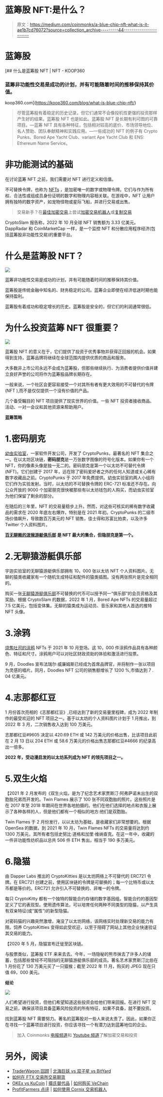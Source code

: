 # 蓝筹股 NFT:是什么？

> 原文：<https://medium.com/coinmonks/a-blue-chip-nft-what-is-it-ae1b7cd76072?source=collection_archive---------44----------------------->

# 蓝筹股

[](https://koop360.com/blog/what-is-blue-chip-nft/) [## 什么是蓝筹股 NFT | NFT - KOOP360

### 蓝筹非功能性交易是成功的计划，并有可能随着时间的推移保持其价值。

koop360.com](https://koop360.com/blog/what-is-blue-chip-nft/) 

> 尽管蓝筹股有着稳定的历史记录，但它们通常不会像投机性更强的投资那样产生好的结果。蓝筹股 NFT 也是如此。蓝筹股 NFT 是长期有利可图的可靠项目。—蓝筹 NFT 具有各种特征，包括相对较高的底价、市场领导地位、名人赞助、团队奉献精神和实践应用。—一些成功的 NFT 的例子有 Crypto Punks、Bored Ape Yacht Club、variant Ape Yacht Club 和 ENS: Ethereum Name Service。

# 非功能测试的基础

在讨论蓝筹 NFT 之前，我们需要对 NFT 进行定义和估值。

不可替换令牌，也称为 [NFTs](https://koop360.com/blog/social-media-are-simplifying-nft-trading/) ，是加密唯一的数字或物理令牌。它们与作为所有权、合法性或组成员身份证明的数字和物理内容相关联。在游戏中，NFT 让用户拥有独特的数字资产，如宠物怪物或星际飞船，并进行交易或出售。

> 交易新手？在[最佳加密交易](/coinmonks/crypto-exchange-dd2f9d6f3769)上尝试[加密交易机器人](/coinmonks/crypto-trading-bot-c2ffce8acb2a)或[复制交易](/coinmonks/top-10-crypto-copy-trading-platforms-for-beginners-d0c37c7d698c)

CryptoSlam 报告称，2022 年 10 月全球 NFT 销售额为 3.33 亿美元。DappRadar 和 CoinMarketCap 一样，是一个监控 NFT 和分散应用程序经济(包括蓝筹股非功能性交易)的重要平台。

# 什么是蓝筹股 NFT？

![](img/d11b7e589d0984c91784770fe0ac5a73.png)

蓝筹非功能性交易是成功的计划，并有可能随着时间的推移保持其价值。

蓝筹股是传统金融中知名的、财务稳定的公司。蓝筹企业即使在经济低迷时期也能保持盈利。

蓝筹股有着成功和稳定增长的历史。蓝筹股是安全的，但它们的利润通常很低。

# 为什么投资蓝筹 NFT 很重要？

![](img/0492d2cba823eb2e5c70dfb1b807a634.png)

蓝筹股 NFT 的意义在于，它们提供了投资于优秀事物并获得正回报的机会。如果得到支持，蓝筹品牌将继续在全球范围内提供优质的商品和服务。

大多数非上市公司永远不会成为蓝筹股，但那些继续执行、为消费者提供价值并建立良好声誉的公司将作为蓝筹股品牌长期存在。

一般来说，一个社区会更容易接受一个对其所有者有更大效用的不可替代的令牌(NFT ),而不是仅仅提供一个没有价值的产品。

几个备受瞩目的 NFT 项目提供了现实世界的价值。一些 NFT 投资者接收商品、活动、一对一会议和其他资源来帮助用户。

**蓝筹策略**

# 1.密码朋克

[幼虫实验室](https://larvalabs.com/)，一家软件开发公司，开发了 CryptoPunks，最著名的 NFT 集合之一。在以太坊区块链，**密码朋克**是一万张数字图像的符号化版本。如果你有一个 NFT，你的像素头像是独一无二的。密码朋克是第一个以太坊不可替代令牌(NFT)。它们创建于 2017 年，远在除了密码爱好者之外的任何人知道或关心稀有数字收藏品之前。CryptoPunks 于 2017 年免费提供。幼虫实验室的两人小组将它们作为实验发射。当时，以太坊的不可替换令牌的 ERC-721 标准还不存在。向公众开放的 9000 个加密朋克很快被那些有以太坊钱包的人购买，而幼虫实验室为他们保留了剩余的部分。

在随后的三年里，NFT 的交易量稳步上升。然而，对这些可核实的稀有数字收藏品的需求在 2020 年底左右爆炸，特别是在 2021 年初。CryptoPunks 的二级市场价值飙升，导致数百万美元的 NFT 销售，佳士得和苏富比拍卖，以及许多 Twitter 个人资料图片。

[**百无聊赖的泼猴游艇俱乐部**](https://boredapeyachtclub.com/) **是 NFT 最大的集合，但隐朋克是第一个。**

# 2.无聊猿游艇俱乐部

宇迦实验室的无聊猿游艇俱乐部拥有 10，000 张以太坊 NFT 个人资料图片。无聊的猿类收藏家有一个随机生成特征和配件的猿类插图。没有两张照片是完全相同的。

购买一张[无聊猿游艇俱乐部](https://boredapeyachtclub.com/)不可替换的代币可以授予同一“俱乐部”的会员资格及其奖励。根据 CryptoSlam 的数据，2022 年 1 月，Bored Ape NFTs 的交易量超过 7.5 亿美元，包括变体集。无聊的猿类成为运动员、音乐家和其他人首选的推特 NFT 头像。

# 3.涂鸦

[烧焦吐司的涂鸦](https://burnttoast.myportfolio.com/) NFTs 于 2021 年 10 月登场。这 10，000 件涂鸦作品具有各种颜色、特征和尺寸。涂鸦用户可以对社区财政资助的体验和激活进行投票。

9 月，Doodles 宣布法瑞尔·威廉姆斯已经成为首席品牌官，并将制作一张以项目为灵感的唱片。同月，Doodles NFT 公司的销售额增长了 1200 %,市值达到 7 . 04 亿美元。

# 4.志那都红豆

1 月份首次亮相的《志那都红豆》,已经达到了新的交易量里程碑，成为 2022 年制作的最受欢迎的 NFT 项目之一。基于以太坊的个人资料图片计划于 1 月推出，到 2022 年 3 月，二次销售收入达到 100 万美元。

志那都红豆#9605 决定以 420.69 ETH 或 142 万美元的价格出售，比该项目此前在 2 月 13 日以 204 ETH 或 58.6 万美元的价格出售志那都红豆#4666 的纪录高出一倍多。

**2022 年，受动漫启发的以太坊系列成为 NFT 的领先项目之一。**

# 5.双生火焰

【2021 年 2 月发布的《双生火焰，是为了纪念艺术家贾斯汀·阿弗萨诺未出生的双胞胎兄弟而开发的。Twin Flames 展示了 100 张不同双胞胎的照片。这些照片是在 2017 年至 2018 年期间在世界各地拍摄的。他们在他们选择的地点和衣服上展示了各种各样的人，但是他们都有一个相似的地方:他们是双胞胎。

Twin Flames 于 2 月份发行，以以太坊为基础，是收藏家们非常想要的。根据 OpenSea 的数据，到 2021 年 10 月，Twin Flames NFTs 的交易量将达到约 1300 万美元，其所有者包括史努比·道格和加里·维纳查克。在这一年中，收藏的一件非功能性纺织品以总共 506 件 ETH 售出，相当于 190 多万美元。

# 6.隐猫

由 Dapper Labs 推出的 CryptoKitties 是以太坊网络上不可替代的 ERC721 令牌。在 ERC721 创建之前，使用区块链的令牌是可替换的；每一个比特币或以太币都是等价的。ERC721 允许引入不可替换的、非唯一的令牌。

每只 CryptoKitty 都有一个独特的智能合约存储的数字基因组。智能合约的基因型定义了它的表现型。使用遗传算法，可以培育任何两种不同类型的隐猫，以产生具有双亲特征(或“属性”)的新型隐猫。

对密码猫的兴趣突然激增，淹没了以太坊网络，该网络实时处理新交易的能力有限。饲养 CryptoKitties 变得如此受欢迎，以至于阻碍了网站上其他企业快速验证其交易的能力。

【2020 年 5 月，隐猫宣布迁徙至区块链。

与股票类似，蓝筹股 ETF 来来去去。今年，一场隐秘的熊市抹去了许多人的储蓄，包括那些曾经不可阻挡的无聊猿游艇俱乐部的成员。著名艺术家贾斯汀比伯在 1 月份花了 130 万美元买了一只猿猴；截至 2022 年 11 月，购买的 JPEG 现在只值 69，000 美元。

**结论**

![](img/ef18561eeb1f78e677dd39a1581337cb.png)

人们希望进行投资，但他们希望知道这些投资会给他们带来回报。在进行 NFT 交易之前，确保该项目具备蓝筹风险投资的所有特征，如果不具备，就不要投资。

找到蓝筹股 NFT 需要努力。著名的蓝筹股对一些人来说太贵了。因此，如果你正在寻找一个蓝筹项目进行投资，你应该寻找一个有潜力达到蓝筹地位的企业。

> 加入 Coinmonks [电报频道](https://t.me/coincodecap)和 [Youtube 频道](https://www.youtube.com/c/coinmonks/videos)了解加密交易和投资

# 另外，阅读

*   [TraderWagon 回顾](https://coincodecap.com/traderwagon-review) | [北海巨妖 vs 双子星 vs BitYard](https://coincodecap.com/kraken-vs-gemini-vs-bityard)
*   [如何在 FTX 交易所交易期货](https://coincodecap.com/ftx-futures-trading)
*   [OKEx vs KuCoin](https://coincodecap.com/okex-kucoin) | [摄氏替代品](https://coincodecap.com/celsius-alternatives) | [如何购买 VeChain](https://coincodecap.com/buy-vechain)
*   [ProfitFarmers 点评](https://coincodecap.com/profitfarmers-review) | [如何使用 Cornix 交易机器人](https://coincodecap.com/cornix-trading-bot)